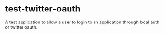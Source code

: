 # test-twitter-oauth
A test application to allow a user to login to an application through local auth or twitter oauth. 

